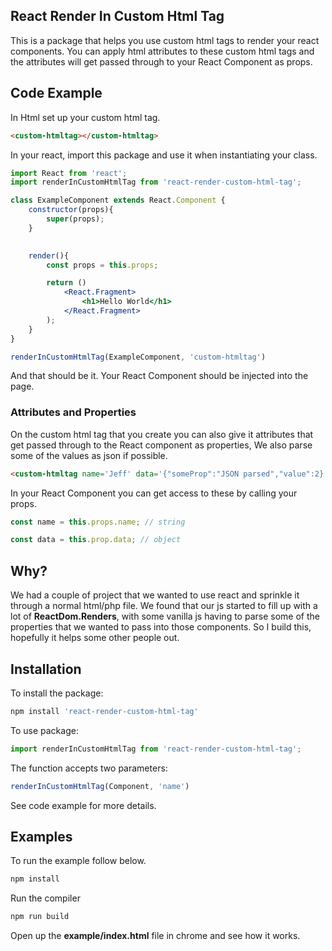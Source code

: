 ## React Render In Custom Html Tag

This is a package that helps you use custom html tags to render your react components. You can apply html attributes to these custom html tags and the attributes will get passed through to your React Component as props.


## Code Example

In Html set up your custom html tag.

```html
<custom-htmltag></custom-htmltag>
```

In your react, import this package and use it when instantiating your class. 

```jsx
import React from 'react';
import renderInCustomHtmlTag from 'react-render-custom-html-tag';

class ExampleComponent extends React.Component {
    constructor(props){
        super(props);
    }
    

    render(){
        const props = this.props;

        return ()
            <React.Fragment>
                <h1>Hello World</h1>
            </React.Fragment>
        );
    }
}

renderInCustomHtmlTag(ExampleComponent, 'custom-htmltag')
```

And that should be it. Your React Component should be injected into the page.

### Attributes and Properties

On the custom html tag that you create you can also give it attributes that get passed through to the React component as properties, We also parse some of the values as json if possible.

```html
<custom-htmltag name='Jeff' data='{"someProp":"JSON parsed","value":2}'></custom-htmltag>
```

In your React Component you can get access to these by calling your props.

```javascript
const name = this.props.name; // string
```

```javascript
const data = this.prop.data; // object
```


## Why?

We had a couple of project that we wanted to use react and sprinkle it through a normal html/php file. We found that our js started to fill up with a lot of **ReactDom.Renders**, with some vanilla js having to parse some of the properties that we wanted to pass into those components. So I build this, hopefully it helps some other people out.



## Installation

To install the package:

```bash
npm install 'react-render-custom-html-tag'
```

To use package:
```javascript
import renderInCustomHtmlTag from 'react-render-custom-html-tag';
```

The function accepts two parameters: 
```javascript 
renderInCustomHtmlTag(Component, 'name')
```

See code example for more details.

## Examples

To run the example follow below.

```bash
npm install
```

Run the compiler

```bash
npm run build
```

Open up the **example/index.html** file in chrome and see how it works.
